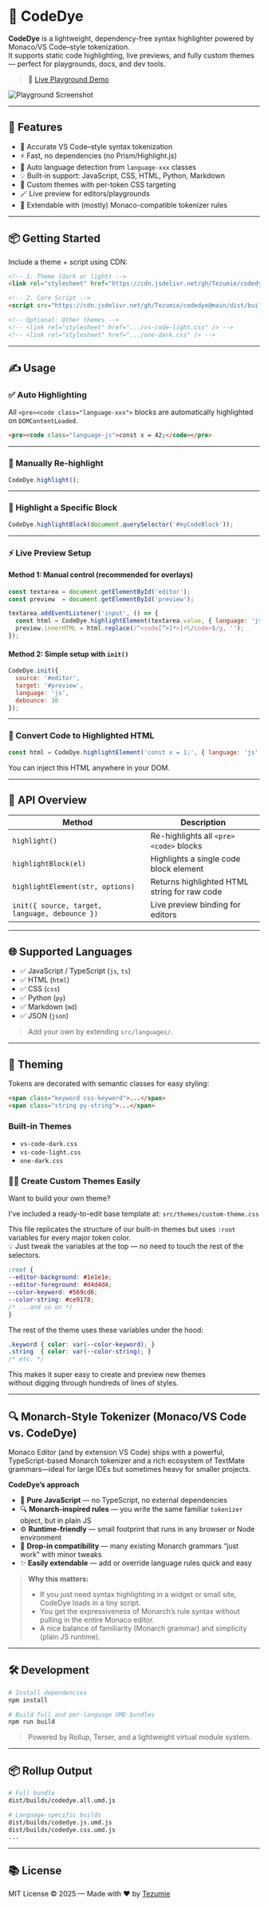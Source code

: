 # 🎨 CodeDye

**CodeDye** is a lightweight, dependency-free syntax highlighter powered by Monaco/VS Code–style tokenization.  
It supports static code highlighting, live previews, and fully custom themes — perfect for playgrounds, docs, and dev tools.

> 🔗 [Live Playground Demo](https://tezumie.github.io/codedye/)

![Playground Screenshot](docs/demo.PNG)

---

## 🚀 Features

- 🎯 Accurate VS Code–style syntax tokenization
- ⚡ Fast, no dependencies (no Prism/Highlight.js)
- 🧠 Auto language detection from `language-xxx` classes
- 💡 Built-in support: JavaScript, CSS, HTML, Python, Markdown
- 🌈 Custom themes with per-token CSS targeting
- 🪄 Live preview for editors/playgrounds
- 🧩 Extendable with (mostly) Monaco-compatible tokenizer rules

---

## 📦 Getting Started

Include a theme + script using CDN:

```html
<!-- 1. Theme (dark or light) -->
<link rel="stylesheet" href="https://cdn.jsdelivr.net/gh/Tezumie/codedye@main/dist/themes/vs-code-dark.css" />

<!-- 2. Core Script -->
<script src="https://cdn.jsdelivr.net/gh/Tezumie/codedye@main/dist/builds/codedye.all.umd.js"></script>

<!-- Optional: Other themes -->
<!-- <link rel="stylesheet" href=".../vs-code-light.css" /> -->
<!-- <link rel="stylesheet" href=".../one-dark.css" /> -->
```

---

## ✍️ Usage

### ✅ Auto Highlighting

All `<pre><code class="language-xxx">` blocks are automatically highlighted on `DOMContentLoaded`.

```html
<pre><code class="language-js">const x = 42;</code></pre>
```

---

### 🔁 Manually Re-highlight

```js
CodeDye.highlight();
```

---

### 🧱 Highlight a Specific Block

```js
CodeDye.highlightBlock(document.querySelector('#myCodeBlock'));
```

---

### ⚡ Live Preview Setup

#### Method 1: Manual control (recommended for overlays)

```js
const textarea = document.getElementById('editor');
const preview  = document.getElementById('preview');

textarea.addEventListener('input', () => {
  const html = CodeDye.highlightElement(textarea.value, { language: 'js' });
  preview.innerHTML = html.replace(/^<code[^>]*>|<\/code>$/g, '');
});
```

#### Method 2: Simple setup with `init()`

```js
CodeDye.init({
  source: '#editor',
  target: '#preview',
  language: 'js',
  debounce: 30
});
```

---

### 🔄 Convert Code to Highlighted HTML

```js
const html = CodeDye.highlightElement('const x = 1;', { language: 'js' });
```

You can inject this HTML anywhere in your DOM.

---

## 🧪 API Overview

| Method                      | Description                                           |
|----------------------------|-------------------------------------------------------|
| `highlight()`              | Re-highlights all `<pre><code>` blocks                |
| `highlightBlock(el)`       | Highlights a single code block element                |
| `highlightElement(str, options)` | Returns highlighted HTML string for raw code     |
| `init({ source, target, language, debounce })` | Live preview binding for editors     |

---

## 🌐 Supported Languages

- ✅ JavaScript / TypeScript (`js`, `ts`)
- ✅ HTML (`html`)
- ✅ CSS (`css`)
- ✅ Python (`py`)
- ✅ Markdown (`md`)
- ✅ JSON (`json`)

> Add your own by extending `src/languages/`.

---

## 🎨 Theming

Tokens are decorated with semantic classes for easy styling:

```html
<span class="keyword css-keyword">...</span>
<span class="string py-string">...</span>
```

### Built-in Themes

- `vs-code-dark.css`
- `vs-code-light.css`
- `one-dark.css`

### 🧑‍🎨 Create Custom Themes Easily

Want to build your own theme?

I've included a ready-to-edit base template at: `src/themes/custom-theme.css`

This file replicates the structure of our built-in themes but uses `:root` variables for every major token color.  
💡 Just tweak the variables at the top — no need to touch the rest of the selectors.

   ```css
:root {
  --editor-background: #1e1e1e;
  --editor-foreground: #d4d4d4;
  --color-keyword: #569cd6;
  --color-string: #ce9178;
  /* ...and so on */
}
   ```

The rest of the theme uses these variables under the hood:

   ```css
.keyword { color: var(--color-keyword); }
.string  { color: var(--color-string); }
/* etc. */
   ```

This makes it super easy to create and preview new themes  
without digging through hundreds of lines of styles.

---

## 🔍 Monarch-Style Tokenizer (Monaco/VS Code vs. CodeDye)

Monaco Editor (and by extension VS Code) ships with a powerful, TypeScript-based Monarch tokenizer and a rich ecosystem of TextMate grammars—ideal for large IDEs but sometimes heavy for smaller projects.  

**CodeDye’s approach**  
- 📝 **Pure JavaScript** — no TypeScript, no external dependencies  
- 🔍 **Monarch-inspired rules** — you write the same familiar `tokenizer` object, but in plain JS  
- ⚙️ **Runtime-friendly** — small footprint that runs in any browser or Node environment  
- 🔄 **Drop-in compatibility** — many existing Monarch grammars “just work” with minor tweaks  
- ✨ **Easily extendable** — add or override language rules quick and easy

> **Why this matters:**  
> - If you just need syntax highlighting in a widget or small site, CodeDye loads in a tiny script.  
> - You get the expressiveness of Monarch’s rule syntax without pulling in the entire Monaco editor.  
> - A nice balance of familiarity (Monarch grammar) and simplicity (plain JS runtime).

---

## 🛠️ Development

```bash
# Install dependencies
npm install

# Build full and per-language UMD bundles
npm run build
```

> Powered by Rollup, Terser, and a lightweight virtual module system.

---

## 📦 Rollup Output

```bash
# Full bundle
dist/builds/codedye.all.umd.js

# Language-specific builds
dist/builds/codedye.js.umd.js
dist/builds/codedye.css.umd.js
...
```

---

## 📚 License

MIT License © 2025 — Made with ❤️ by [Tezumie](https://github.com/Tezumie)
